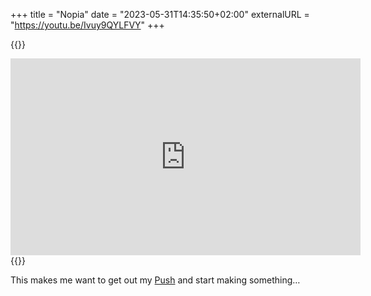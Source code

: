 +++
title = "Nopia"
date = "2023-05-31T14:35:50+02:00"
externalURL = "https://youtu.be/Ivuy9QYLFVY"
+++

{{<raw>}}
<iframe width="560" height="315" src="https://www.youtube-nocookie.com/embed/Ivuy9QYLFVY" frameborder="0" allow="accelerometer; autoplay; encrypted-media; gyroscope; picture-in-picture" allowfullscreen></iframe>
{{</raw>}}

This makes me want to get out my [Push][] and start making something…

[Push]: https://www.ableton.com/en/push/
